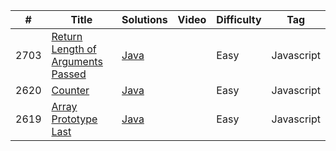 | #    | Title                                                                                                                                                                                      | Solutions                                                                           | Video                                | Difficulty                               | Tag                                                                  
|------|--------------------------------------------------------------------------------------------------------------------------------------------------------------------------------------------|-------------------------------------------------------------------------------------|--------------------------------------|------------------------------------------|----------------------------------------------------------------------
| 2703 | [Return Length of Arguments Passed](https://leetcode.com/problems/return-length-of-arguments-passed/)                                                                                                            | [Java](https://github.com/pmgohil45/Leetcode/blob/master/javascript/_2703.js) |                                      | Easy                                     | Javascript
| 2620 | [Counter](https://leetcode.com/problems/counter/)                                                                                                            | [Java](https://github.com/pmgohil45/Leetcode/blob/master/javascript/_2620.js) |                                      | Easy                                     | Javascript
| 2619 | [Array Prototype Last](https://leetcode.com/problems/array-prototype-last/)                                                                                                            | [Java](https://github.com/pmgohil45/Leetcode/blob/master/javascript/_2619.js) |                                      | Easy                                     | Javascript
